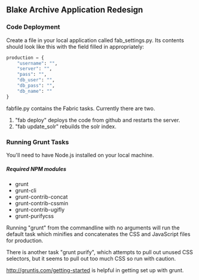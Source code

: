 ## Blake Archive Application Redesign

### Code Deployment
Create a file in your local application called fab_settings.py. Its contents should look like this with the field filled in
appropriately:

```python
production = {
    "username": "",
    "server": "",
    "pass": "",
    "db_user": "",
    "db_pass": "",
    "db_name": ""
}
```

fabfile.py contains the Fabric tasks.
Currently there are two.

1. "fab deploy" deploys the code from github and restarts the server.
2. "fab update_solr" rebuilds the solr index.

### Running Grunt Tasks
You'll need to have Node.js installed on your local machine.

##### Required NPM modules
* grunt
* grunt-cli
* grunt-contrib-concat
* grunt-contrib-cssmin
* grunt-contrib-ugifly
* grunt-purifycss


Running "grunt" from the commandline with no arguments will run the default task which minifies and concatenates the CSS and
JavaScript files for production.

There is another task "grunt purify", which attempts to pull out unused CSS selectors, but it seems to pull out too much
CSS so run with caution.

http://gruntjs.com/getting-started is helpful in getting set up with grunt.
